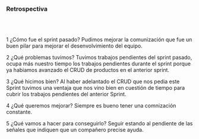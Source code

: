 <h3>Retrospectiva</h3>
<br>

<img src="">
<br>
<br>


1 ¿Cómo fue el sprint pasado? Pudimos mejorar la comunización que fue un buen pilar para mejorar el desenvolvimiento del equipo.

2 ¿Qué problemas tuvimos? Tuvimos trabajos pendientes del sprint pasado, ocupa más nuestro tiempo los trabajos pendientes durante el sprint porque ya habiamos avanzado el CRUD de productos en el anterior sprint.

3 ¿Qué hicimos bien? Al haber adelantado el CRUD que nos pedia este Sprint tuvimos una ventaja que nos vino bien en cuestión de tiempo para cubrir los trabajos pendientes del anterior Sprint.

4 ¿Qué queremos mejorar? Siempre es bueno tener una comnización constante. 

5 ¿Qué vamos a hacer para conseguirlo? Seguir estando al pendiente de las señales que indiquen que un compañero precise ayuda.
